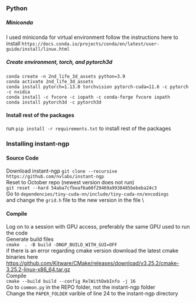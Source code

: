 ### Python 
##### Miniconda
I used miniconda for virtual environment 
follow the instructions here to install
```https://docs.conda.io/projects/conda/en/latest/user-guide/install/linux.html```
##### Create environment, torch, and pytorch3d
```conda create -n 2nd_life_3d_assets python=3.9```\
```conda activate 2nd_life_3d_assets```\
```conda install pytorch=1.13.0 torchvision pytorch-cuda=11.6 -c pytorch -c nvidia```\
```conda install -c fvcore -c iopath -c conda-forge fvcore iopath```\
```conda install pytorch3d -c pytorch3d```
#### Install rest of the packages
run ```pip install -r requirements.txt``` to install rest of the packages



### Installing instant-ngp
#### Source Code
Download instant-ngp
```git clone --recursive https://github.com/nvlabs/instant-ngp``` \
Reset to October repo (newest version does not run) \
```git reset --hard 54aba7cfbeaf6a60f29469a9938485bebeba24c3``` \
Go to ```dependencies/tiny-cuda-nn/include/tiny-cuda-nn/encodings``` \
and change the ```grid.h``` file to the new version in the file \
#### Compile
Log on to a session with GPU access, preferably the same GPU used to run the code\
Generate build files \
```cmake  . -B build -DNGP_BUILD_WITH_GUI=OFF```\
if there is an error regarding cmake version download the latest cmake binaries here \
https://github.com/Kitware/CMake/releases/download/v3.25.2/cmake-3.25.2-linux-x86_64.tar.gz \
Compile \
```cmake --build build --config RelWithDebInfo -j 16``` \
Go to ```common.py``` in the REPO folder, not the instant-ngp folder \
Change the ```PAPER_FOLDER``` varible of line 24 to the instant-ngp directory
